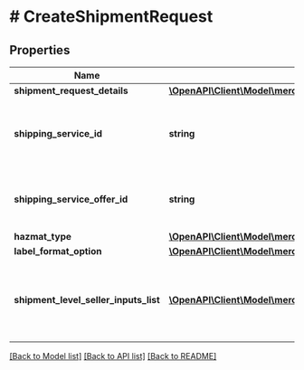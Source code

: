 # # CreateShipmentRequest

## Properties

Name | Type | Description | Notes
------------ | ------------- | ------------- | -------------
**shipment_request_details** | [**\OpenAPI\Client\Model\merchantFulfillment\ShipmentRequestDetails**](ShipmentRequestDetails.md) |  |
**shipping_service_id** | **string** | An Amazon-defined shipping service identifier. |
**shipping_service_offer_id** | **string** | Identifies a shipping service order made by a carrier. | [optional]
**hazmat_type** | [**\OpenAPI\Client\Model\merchantFulfillment\HazmatType**](HazmatType.md) |  | [optional]
**label_format_option** | [**\OpenAPI\Client\Model\merchantFulfillment\LabelFormatOptionRequest**](LabelFormatOptionRequest.md) |  | [optional]
**shipment_level_seller_inputs_list** | [**\OpenAPI\Client\Model\merchantFulfillment\AdditionalSellerInputs[]**](AdditionalSellerInputs.md) | A list of additional seller input pairs required to purchase shipping. | [optional]

[[Back to Model list]](../../README.md#models) [[Back to API list]](../../README.md#endpoints) [[Back to README]](../../README.md)

